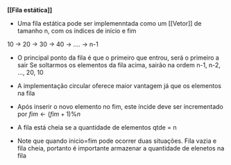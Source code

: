  **[[Fila estática]]**

- Uma fila estática pode ser implemenntada como um [[Vetor]] de tamanho n, com os índices de início e fim

10 -> 20 -> 30 -> 40 -> .... -> n-1

- O principal ponto da fila é que o primeiro que entrou, será o primeiro a sair
Se soltarmos os elementos da fila acima, sairão na ordem
n-1, n-2, ..., 20, 10

- A implementação circular oferece maior vantagem já que os elementos na fila 
- Após inserir o novo elemento no fim, este íncide deve ser incrementado por $fim \leftarrow (fim+1)\%n$ 
- A fila está cheia se a quantidade de elementos qtde = n
- Note que quando inicio=fim pode ocorrer duas situações. Fila vazia e fila cheia, portanto é importante armazenar a quantidade de elenetos na fila
